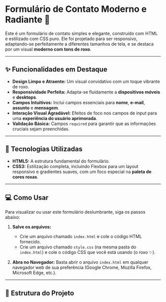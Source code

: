 # Formulário de Contato Moderno e Radiante 💜

Este é um formulário de contato simples e elegante, construído com HTML e estilizado com CSS puro. Ele foi projetado para ser responsivo, adaptando-se perfeitamente a diferentes tamanhos de tela, e se destaca por um visual **moderno com tons de roxo**.

---

## ✨ Funcionalidades em Destaque

* **Design Limpo e Atraente:** Um visual convidativo com um toque vibrante de roxo.
* **Responsividade Perfeita:** Adapta-se fluidamente a **dispositivos móveis** e **desktops**.
* **Campos Intuitivos:** Inclui campos essenciais para **nome**, **e-mail**, **assunto** e **mensagem**.
* **Interação Visual Agradável:** Efeitos de foco nos campos de input para uma **experiência do usuário aprimorada**.
* **Validação Básica:** Campos `required` para garantir que as informações cruciais sejam preenchidas.

---

## 🚀 Tecnologias Utilizadas

* **HTML5:** A estrutura fundamental do formulário.
* **CSS3:** Estilização completa, incluindo Flexbox para um layout responsivo e gradientes suaves, com um foco especial na **paleta de cores roxas**.

---

## 💻 Como Usar

Para visualizar ou usar este formulário deslumbrante, siga os passos abaixo:

1.  **Salve os arquivos:**
    * Crie um arquivo chamado `index.html` e cole o código HTML fornecido.
    * Crie um arquivo chamado `style.css` (na mesma pasta do `index.html`) e cole o código CSS que você está usando (o roxo ✨).

2.  **Abra no Navegador:** Basta abrir o arquivo `index.html` em qualquer navegador web de sua preferência (Google Chrome, Mozilla Firefox, Microsoft Edge, etc.).

---

## 📁 Estrutura do Projeto
